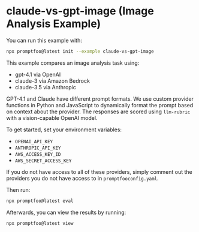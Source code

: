 # claude-vs-gpt-image (Image Analysis Example)

You can run this example with:

```bash
npx promptfoo@latest init --example claude-vs-gpt-image
```

This example compares an image analysis task using:

- gpt-4.1 via OpenAI
- claude-3 via Amazon Bedrock
- claude-3.5 via Anthropic

GPT-4.1 and Claude have different prompt formats. We use custom provider functions in Python and JavaScript to dynamically format the prompt based on context about the provider. The responses are scored using `llm-rubric` with a vision-capable OpenAI model.

To get started, set your environment variables:

- `OPENAI_API_KEY`
- `ANTHROPIC_API_KEY`
- `AWS_ACCESS_KEY_ID`
- `AWS_SECRET_ACCESS_KEY`

If you do not have access to all of these providers, simply comment out the providers you do not have access to in `promptfooconfig.yaml`.

Then run:

```sh
npx promptfoo@latest eval
```

Afterwards, you can view the results by running:

```sh
npx promptfoo@latest view
```
